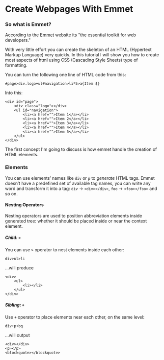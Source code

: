 # Create Webpages With Emmet

### So what is Emmet?

According to the [Emmet](https://emmet.io) website its "the essential toolkit for web developers."

With very little effort you can create the skeleton of an HTML (Hypertext Markup Language) very quickly. In this tutorial I will show you how to create most aspects of html using CSS (Cascading Style Sheets) type of formatting.

You can turn the following one line of HTML code from this:

```
#page>div.logo+ul#navigation>li*5>a{Item $}
```

Into this:

```
<div id="page">
    <div class="logo"></div>
    <ul id="navigation">
        <li><a href="">Item 1</a></li>
        <li><a href="">Item 2</a></li>
        <li><a href="">Item 3</a></li>
        <li><a href="">Item 4</a></li>
        <li><a href="">Item 5</a></li>
    </ul>
</div>

```

The first concept I'm going to discuss is how emmet handle the creation of HTML elements.

### Elements

You can use elements’ names like `div` or `p` to *generate* HTML tags. Emmet doesn’t have a predefined set of available tag names, you can write any word and transform it into a tag: `div` → `<div></div>`, `foo` → `<foo></foo>` and so on.


#### Nesting Operators

Nesting operators are used to position abbreviation elements inside generated tree: whether it should be placed inside or near the context element.


##### Child: `>`

You can use `>` operator to nest elements inside each other:

```
div>ul>li
```

...will produce

```
<div>
    <ul>
        <li></li>
    </ul>
</div>

```

##### Sibling: `+`

Use `+` operator to place elements near each other, on the same level:

```
div+p+bq
```

...will output

```
<div></div>
<p></p>
<blockquote></blockquote>

```

